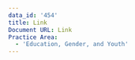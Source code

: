 ```yaml
---
data_id: '454'
title: Link
Document URL: Link
Practice Area:
  - 'Education, Gender, and Youth'
---
```

